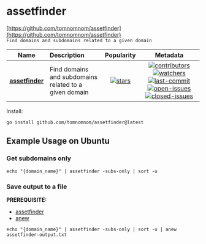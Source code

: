 # assetfinder  
[https://github.com/tomnomnom/assetfinder](https://github.com/tomnomnom/assetfinder)  
`Find domains and subdomains related to a given domain`  

| Name | Description | Popularity | Metadata |
| ---------- | :---------- | :----------: | :----------: |
| **[assetfinder](https://github.com/tomnomnom/assetfinder)** | Find domains and subdomains related to a given domain |[![stars](https://badgen.net/github/stars/tomnomnom/assetfinder)](https://badgen.net/github/stars/tomnomnom/assetfinder)| [![contributors](https://badgen.net/github/contributors/tomnomnom/assetfinder)](https://badgen.net/github/contributors/tomnomnom/assetfinder) [![watchers](https://badgen.net/github/watchers/tomnomnom/assetfinder)](https://badgen.net/github/watchers/tomnomnom/assetfinder) [![last-commit](https://badgen.net/github/last-commit/tomnomnom/assetfinder)](https://badgen.net/github/last-commit/tomnomnom/assetfinder)  [![open-issues](https://badgen.net/github/open-issues/tomnomnom/assetfinder)](https://badgen.net/github/open-issues/tomnomnom/assetfinder) [![closed-issues](https://badgen.net/github/closed-issues/tomnomnom/assetfinder)](https://badgen.net/github/closed-issues/tomnomnom/assetfinder) |

Install:  
```
go install github.com/tomnomnom/assetfinder@latest
```   

## Example Usage on Ubuntu  

### Get subdomains only  
```
echo "{domain_name}" | assetfinder -subs-only | sort -u
```  

### Save output to a file  
**PREREQUISITE:**  
- [assetfinder](https://github.com/tomnomnom/assetfinder)  
- [anew](https://github.com/tomnomnom/anew)  

```
echo "{domain_name}" | assetfinder -subs-only | sort -u | anew assetfinder-output.txt
```
